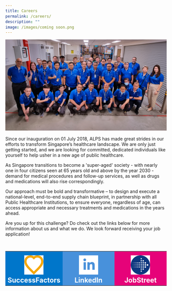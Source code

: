 ```yaml
---
title: Careers
permalink: /careers/
description: ""
image: /images/coming soon.png
---
```

![](/images/2023_feb_14_alps_staff_sired_at_sgh_1920x1080.jpg)

Since our inauguration on 01 July 2018, ALPS has made great strides in our efforts to transform Singapore’s healthcare landscape. We are only just getting started, and we are looking for committed, dedicated individuals like yourself to help usher in a new age of public healthcare.

As Singapore transitions to become a 'super-aged' society - with nearly one in four citizens seen at 65 years old and above by the year 2030 - demand for medical procedures and follow-up services, as well as drugs and medications will also rise correspondingly.
 
Our approach must be bold and transformative – to design and execute a national-level, end-to-end supply chain blueprint, in partnership with all Public Healthcare Institutions, to ensure everyone, regardless of age, can access appropriate and necessary treatments and medications in the years ahead.
 
Are you up for this challenge? Do check out the links below for more information about us and what we do. We look forward receiving your job application!

<br>
<table style="width:100%">
	<tbody>
		<tr style="margin-top: 1em">
			<td style="width: 33.3%; background-color: #0076CA; text-align: center;">
				<a target="_blank" style="color: white; font-size: 1.5em; font-weight: bold;text-align: center; text-decoration: none;" href="https://careers.singhealth.com.sg/ALPS/go/ALPS-All-Opportunities/650244/">
					<img style="margin-top: 0.5em; width:60px" src="/images/alps_icon_success_factors_heart.png">
				SuccessFactors</a>
			</td>
			<td style="width: 33.3%; background-color: #4891DB; text-align: center;">
				<a target="_blank" style="color: white; font-size: 1.5em; font-weight: bold; text-decoration: none;" href="https://www.linkedin.com/company/alps-pte-ltd/about/">
					<img style="margin-top: 0.5em; width:60px" src="/images/alps_icon_linkedin_blue_on_white.png">
				LinkedIn</a>
			</td>
			<td style="width: 33.3%; background-color: #E60379; text-align: center;">
				<a target="_blank" style="color: white; font-size: 1.5em; font-weight: bold; text-align: center; text-decoration: none;" href="https://www.jobstreet.com.sg/en/companies/1236450-alps-pte-ltd">
					<img style="margin-top: 0.5em; width:60px" src="/images/alps_icon_jobstreet_arrow.png">
				JobStreet</a>
			</td>
		</tr>
	</tbody>
</table>